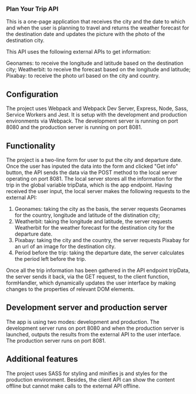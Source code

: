 ### Plan Your Trip API

This is a one-page application that receives the city and the date to which and when the user is planning to travel and 
returns the weather forecast for the destination date and updates the picture with the photo of the destination city.

This API uses the following external APIs to get information:

Geonames: to receive the longitude and latitude based on the destination city;
Weatherbit: to receive the forecast based on the longitude and latitude;
Pixabay: to receive the photo url based on the city and country.

## Configuration

The project uses Webpack and Webpack Dev Server, Express, Node, Sass, Service Workers and Jest.
It is setup with the development and production environments via Webpack.
The development server is running on port 8080 and the production server is running on port 8081.

## Functionality

The project is a two-line form for user to put the city and departure date.
Once the user has inputed the data into the form and clicked "Get info" button, the API sends the data via the POST method to the local server operating on port 8081. The local server stores all the information for the trip in the global variable tripData, which is the app endpoint.
Having received the user input, the local server makes the following requests to the external API:
1) Geonames: taking the city as the basis, the server requests Geonames for the country, longitude and latitude of the distination city;
2) Weatherbit: taking the longitude and latitude, the server requests Weatherbit for the weather forecast for the destination city for the departure date.
3) Pixabay: taking the city and the country, the server requests Pixabay for an url of an image for the destination city.
4) Period before the trip: taking the departure date, the server calculates the period left before the trip.

Once all the trip information has been gathered in the API endpoint tripData, the server sends it back, via the GET request, to the client function, formHandler, which dynamically updates the user interface by making changes to the properties of relevant DOM elements.

## Development server and production server

The app is using two modes: development and production.
The development server runs on port 8080 and when the production server is launched, outputs the results from the 
external API to the user interface.
The production server runs on port 8081.

## Additional features

The project uses SASS for styling and minifies js and styles for the production environment.
Besides, the client API can show the content offline but cannot make calls to the external API offline.